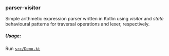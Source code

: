 ### parser-visitor

Simple arithmetic expression parser written in Kotlin using _visitor_ and _state_ behavioural patterns for traversal operations and lexer, respectively. 

##### Usage:
Run [`src/Demo.kt`](https://github.com/olegfafurin/software-design/tree/master/parser-visitor/src/Demo.kt)

